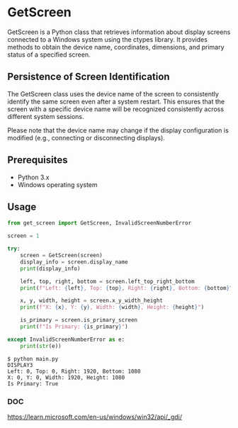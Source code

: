 # GetScreen

GetScreen is a Python class that retrieves information about display screens connected to a Windows system using the ctypes library. It provides methods to obtain the device name, coordinates, dimensions, and primary status of a specified screen.

## Persistence of Screen Identification
The GetScreen class uses the device name of the screen to consistently identify the same screen even after a system restart. This ensures that the screen with a specific device name will be recognized consistently across different system sessions.

Please note that the device name may change if the display configuration is modified (e.g., connecting or disconnecting displays).

## Prerequisites

- Python 3.x
- Windows operating system

## Usage

```python
from get_screen import GetScreen, InvalidScreenNumberError

screen = 1

try:
    screen = GetScreen(screen)
    display_info = screen.display_name
    print(display_info)

    left, top, right, bottom = screen.left_top_right_bottom
    print(f"Left: {left}, Top: {top}, Right: {right}, Bottom: {bottom}")

    x, y, width, height = screen.x_y_width_height
    print(f"X: {x}, Y: {y}, Width: {width}, Height: {height}")

    is_primary = screen.is_primary_screen
    print(f"Is Primary: {is_primary}")

except InvalidScreenNumberError as e:
    print(str(e))

```

```text
$ python main.py
DISPLAY3
Left: 0, Top: 0, Right: 1920, Bottom: 1080
X: 0, Y: 0, Width: 1920, Height: 1080
Is Primary: True
```

### DOC
https://learn.microsoft.com/en-us/windows/win32/api/_gdi/
